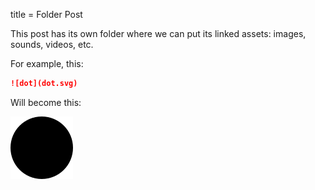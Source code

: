 title = Folder Post

This post has its own folder where we can put its linked assets: images,
sounds, videos, etc.

For example, this:

```markdown
![dot](dot.svg)
```

Will become this:

![dot](dot.svg)
